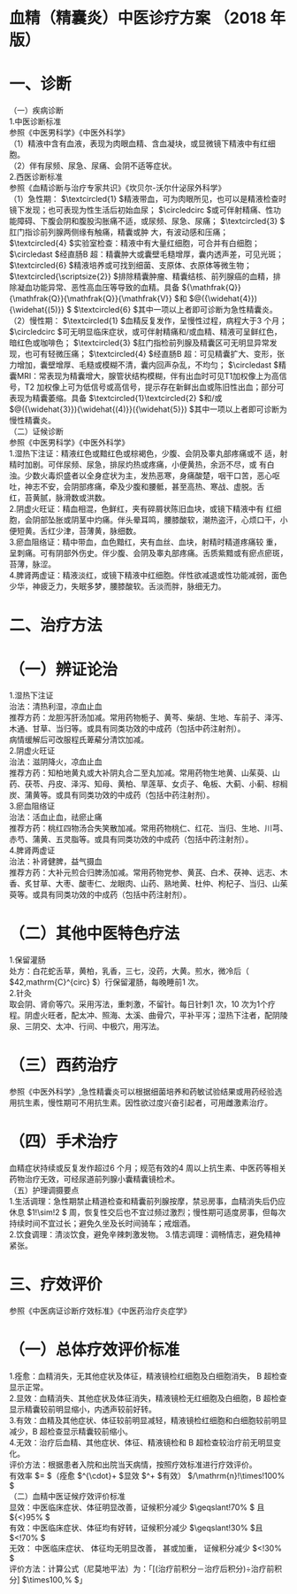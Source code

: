 # 血精（精囊炎）中医诊疗方案 （2018 年版）  
# 一、诊断  
（一）疾病诊断  
1.中医诊断标准  
参照《中医男科学》《中医外科学》  
（1）精液中含有血液，表现为肉眼血精、含血凝块，或显微镜下精液中有红细胞。  
（2）伴有尿频、尿急、尿痛、会阴不适等症状。  
2.西医诊断标准  
参照《血精诊断与治疗专家共识》《坎贝尔-沃尔什泌尿外科学》  
（1）急性期： $\textcircled{1} $精液带血，可为肉眼所见，也可以是精液检查时镜下发现；也可表现为性生活后初始血尿； $\circledcirc $或可伴射精痛、性功能障碍、下腹会阴和腹股沟胀痛不适，或尿频、尿急、尿痛； $\textcircled{3} $ 肛门指诊前列腺两侧缘有触痛，精囊或肿 大，有波动感和压痛； $\textcircled{4} $实验室检查：精液中有大量红细胞，可合并有白细胞； $\circledast $经直肠B 超：精囊肿大或囊壁毛糙增厚，囊内透声差，可见光斑； $\textcircled{6} $精液培养或可找到细菌、支原体、衣原体等微生物； $\textcircled{\scriptsize{2}} $排除精囊肿瘤、精囊结核、前列腺癌的血精，排除凝血功能异常、恶性高血压等导致的血精。具备 ${\mathfrak{Q}}{\mathfrak{Q}}{\mathfrak{Q}}{\mathfrak{V}} $和 $@({\widehat{4}}){\widehat{(5)}} $ $\textcircled{6} $其中一项以上者即可诊断为急性精囊炎。  
（2）慢性期： $\textcircled{1} $血精反复发作，呈慢性过程，病程大于3 个月； $\circledcirc $可无明显临床症状，或可伴射精痛和/或血精、精液可呈鲜红色，暗红色或咖啡色； $\textcircled{3} $肛门指检前列腺及精囊区可无明显异常发现，也可有轻微压痛； $\textcircled{4} $经直肠B 超：可见精囊扩大、变形，张力增加，囊壁增厚、毛糙或模糊不清，囊内回声杂乱，不均匀； $\circledast $精囊MRI：常表现为精囊增大，腺管状结构模糊，伴有出血时可见T1加权像上为高信号，T2 加权像上可为低信号或高信号，提示存在新鲜出血或陈旧性出血；部分可表现为精囊萎缩。具备 $\textcircled{1}\textcircled{2} $和/或 $@({\widehat{3}}){\widehat{(4)}}({\widehat{5}}) $其中一项以上者即可诊断为慢性精囊炎。  
（二）证候诊断  
参照《中医男科学》《中医外科学》  
1.湿热下注证：精液红色或黯红色或棕褐色，少腹、会阴及睾丸部疼痛或不 适，射精时加剧。可伴尿频、尿急，排尿灼热或疼痛，小便黄热，余沥不尽，或 有白浊。少数火毒炽盛者以全身症状为主，发热恶寒，身痛酸楚，咽干口苦，恶心呕吐，神志不安，会阴部疼痛，牵及少腹和腰骶，甚至高热、寒战、虚脱。舌  
红，苔黄腻，脉滑数或洪数。  
2.阴虚火旺证：精血相混，色鲜红，夹有碎屑状陈旧血块，或镜下精液中有 红细胞，会阴部坠胀或阴茎中灼痛。伴头晕耳鸣，腰膝酸软，潮热盗汗，心烦口干，小便短黄。舌红少津，苔薄黄，脉细数。  
3.瘀血阻络证：精中带血，血色黯红，夹有血丝、血块，射精时精道疼痛较 重，呈刺痛。可有阴部外伤史。伴少腹、会阴及睾丸部疼痛。舌质紫黯或有瘀点瘀斑，苔薄，脉涩。  
4.脾肾两虚证：精液淡红，或镜下精液中红细胞。伴性欲减退或性功能减弱，面色少华，神疲乏力，失眠多梦，腰膝酸软。舌淡而胖，脉细无力。  
# 二、治疗方法  
# （一）辨证论治  
1.湿热下注证  
治法：清热利湿，凉血止血  
推荐方药：龙胆泻肝汤加减。常用药物栀子、黄芩、柴胡、生地、车前子、泽泻、木通、甘草、当归等。或具有同类功效的中成药（包括中药注射剂）。  
病情缓解后可改服程氏萆薢分清饮加减。  
2.阴虚火旺证  
治法：滋阴降火，凉血止血  
推荐方药：知柏地黄丸或大补阴丸合二至丸加减。常用药物生地黄、山茱萸、山药、茯苓、丹皮、泽泻、知母、黄柏、旱莲草、女贞子、龟板、大蓟、小蓟、棕榈炭、蒲黄等。或具有同类功效的中成药（包括中药注射剂）。  
3.瘀血阻络证  
治法：活血止血，祛瘀止痛  
推荐方药：桃红四物汤合失笑散加减。常用药物桃仁、红花、当归、生地、川芎、赤芍、蒲黄、五灵脂等。或具有同类功效的中成药（包括中药注射剂）。  
4.脾肾两虚证  
治法：补肾健脾，益气摄血  
推荐方药：大补元煎合归脾汤加减。常用药物党参、黄芪、白术、茯神、远志、木香、炙甘草、大枣、酸枣仁、龙眼肉、山药、熟地黄、杜仲、枸杞子、当归、山茱萸等。或具有同类功效的中成药（包括中药注射剂）。  
# （二）其他中医特色疗法  
1.保留灌肠  
处方：白花蛇舌草，黄柏，乳香，三七，没药，大黄。煎水，微冷后（ $42\,mathrm{C}^{circ} $）行保留灌肠，每晚睡前1 次。  
2.针灸  
取会阴、肾俞等穴。采用泻法，重刺激，不留针。每日针刺1 次，10 次为1个疗程。阴虚火旺者，配太冲、照海、太溪、曲骨穴，平补平泻；湿热下注者，配阴陵泉、三阴交、太冲、行间、中极穴，用泻法。  
# （三）西药治疗  
参照《中医外科学》,急性精囊炎可以根据细菌培养和药敏试验结果或用药经验选用抗生素，慢性期可不用抗生素。因性欲过度兴奋引起者，可用雌激素治疗。  
# （四）手术治疗  
血精症状持续或反复发作超过6 个月；规范有效的4 周以上抗生素、中医药等相关药物治疗无效，可经尿道前列腺小囊精囊镜检术。  
（五）护理调摄要点  
1.生活调理：急性期禁止精道检查和精囊前列腺按摩，禁忌房事，血精消失后仍应休息 $1\!\sim\!2 $ 周，恢复性交后也不宜过频过激烈；慢性期可适度房事，但每次持续时间不宜过长；避免久坐及长时间骑车；戒烟酒。  
2.饮食调理：清淡饮食，避免辛辣刺激发物。 3.情志调理：调畅情志，避免精神紧张。  
# 三、疗效评价  
参照《中医病证诊断疗效标准》《中医药治疗炎症学》  
# （一）总体疗效评价标准  
1.痊愈：血精消失，无其他症状及体征，精液镜检红细胞及白细胞消失， B 超检查显示正常。  
2.显效：血精消失、其他症状及体征消失，精液镜检无红细胞及白细胞，B 超检查显示精囊较前明显缩小，内透声较前好转。  
3.有效：血精及其他症状、体征较前明显减轻，精液镜检红细胞和白细胞较前明显减少，B 超检查显示精囊较前缩小。  
4.无效：治疗后血精、其他症状、体征、精液镜检和 B 超检查较治疗前无明显变化。  
评价方法：根据患者入院和出院当天病情，按照疗效标准进行疗效评价。  
有效率 $= $（痊愈 $^{\cdot}+ $显效 $^+ $有效） $/\mathrm{n}\!\times\!100\% $  
（二）血精中医证候疗效评价标准  
显效：中医临床症状、体征明显改善，证候积分减少 $\geqslant\!70\% $ 且 ${<}95\% $  
有效：中医临床症状、体征均有好转，证候积分减少 $\geqslant\!30\% $且 $<\!70\% $  
无效： 中医临床症状、 体征均无明显改善， 甚或加重， 证候积分减少 $<\!30\% $  
评价方法：计算公式（尼莫地平法）为：「[(治疗前积分－治疗后积分)÷治疗前积分] $\times100\,\% $」  
